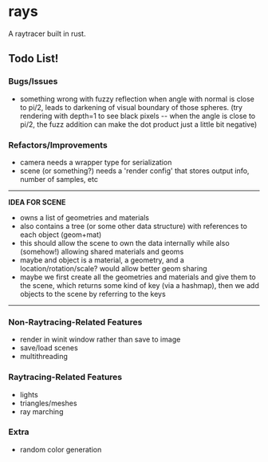 # rays
A raytracer built in rust.

## Todo List!   

### Bugs/Issues
- something wrong with fuzzy reflection when angle with normal is close to pi/2,
  leads to darkening of visual boundary of those spheres. (try rendering with depth=1 to see black pixels --
  when the angle is close to pi/2, the fuzz addition can make the dot product just a little bit negative)

### Refactors/Improvements
- camera needs a wrapper type for serialization
- scene (or something?) needs a 'render config' that stores output info, number of samples, etc

------------
**IDEA FOR SCENE** 
- owns a list of geometries and materials
- also contains a tree (or some other data structure) with references to each object (geom+mat)
- this should allow the scene to own the data internally while also (somehow!) allowing shared materials and geoms
- maybe and object is a material, a geometry, and a location/rotation/scale? would allow better geom sharing
- maybe we first create all the geometries and materials and give them to the scene, which returns some kind of key (via a hashmap),
   then we add objects to the scene by referring to the keys
------------

### Non-Raytracing-Related Features
- render in winit window rather than save to image
- save/load scenes
- multithreading

### Raytracing-Related Features
- lights
- triangles/meshes
- ray marching

### Extra
- random color generation
